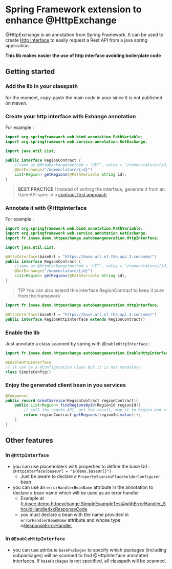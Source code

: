 # Spring Framework extension to enhance @HttpExchange

@HttpExchange is an annotation from Spring Framework. It can be used to create [Http interface](https://docs.spring.io/spring-framework/reference/integration/rest-clients.html#rest-http-interface) to easily request a Rest API from a java spring application.

**This lib makes easier the use of http interface avoiding boilerplate code**

## Getting started

### Add the lib in your classpath

for the moment, copy-paste the main code in your since it is not published on maven.

### Create your http interface with Exhange annotation

For example :
```java
import org.springframework.web.bind.annotation.PathVariable;
import org.springframework.web.service.annotation.GetExchange;

import java.util.List;

public interface RegionContract {
    //same as @HttpExchange(method = "GET", value = "/nomenclature/{id}")
    @GetExchange("/nomenclature/{id}")
    List<Region> getRegions(@PathVariable String id);
}
```

> **BEST PRACTICE !**
> Instead of writing the interface, generate it from an OpenAPI spec in a [contract first approach](https://apihandyman.io/6-reasons-why-generating-openapi-from-code-when-designing-and-documenting-apis-sucks/)

### Annotate it with @HttpInterface

For example :
```java
import org.springframework.web.bind.annotation.PathVariable;
import org.springframework.web.service.annotation.GetExchange;
import fr.insee.demo.httpexchange.autobeangeneration.HttpInterface;

import java.util.List;

@HttpInterface(baseUrl = "https://base.url.of.the.api.I.consume/")
public interface RegionContract {
    //same as @HttpExchange(method = "GET", value = "/nomenclature/{id}")
    @GetExchange("/nomenclature/{id}")
    List<Region> getRegions(@PathVariable String id);
}
```

> TIP
> You can also extend thie interface RegionContract to keep it pure from the framework

```java
import fr.insee.demo.httpexchange.autobeangeneration.HttpInterface;

@HttpInterface(baseUrl = "https://base.url.of.the.api.I.consume/")
public interface RegionHttpInterface extends RegionContract{}
```

### Enable the lib

Just annotate a class scanned by spring with `@EnableHttpInterface` :
```java
import fr.insee.demo.httpexchange.autobeangeneration.EnableHttpInterface;

@EnableHttpInterface
// it can be a @Configuration class but it is not mandatory
class SimpleConfig{}
```

### Enjoy the generated client bean in you services

```java
@Component
public record GreatService(RegionContract regionContract){
    public List<Region> findRegionsById(RegionId regionId){
        // call the remote API, get the result, map it to Region and return the result
        return regionContract.getRegions(regionId.value());
    }
}
```

## Other features

### In `@HttpInterface`

- you can use placeholders with properties to define the base Url : `@HttpInterface(baseUrl = "${demo.baseUrl}")`
  - Just be aware to declare a `PropertySourcesPlaceholderConfigurer` bean
- you can use an `errorHandlerBeanName` attribute in the annotation to declare a bean name which will be used as an error handler
  - Example at [fr.insee.demo.httpexchange.SimpleExampleTest#withErrorHandler_ShouldHandle4xxResponseCode](https://gitlab.insee.fr/animation-developpement/communautes-dev-sndil/ateliers/spring-httpexchange/-/blob/main/src/test/java/fr/insee/demo/httpexchange/SimpleExampleTest.java?ref_type=heads#L64)
  - you must declare a bean with the name provided in `errorHandlerBeanName` attribute and whose type is[ResponseErrorHandler](https://docs.spring.io/spring-framework/docs/current/javadoc-api/org/springframework/web/client/ResponseErrorHandler.html)

### In `@EnableHttpInterface`

- you can use attribute `basePackages` to specify which packages (including subpackages) will be scanned to find @HttpInterface annotated
interfaces. If `basePackages` is not specified, all classpath will be scanned.
